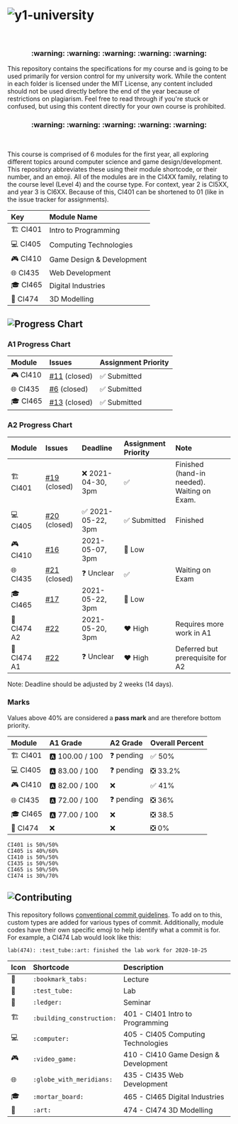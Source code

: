 # ![y1-university](.github/preview.png)

<br/>

<h3 align="center">
 :warning: :warning: :warning: :warning: :warning:
</h3>

This repository contains the specifications for my course and is going to be used primarily for version control for my university work. While the content in each folder is licensed under the MIT License, any content included should not be used directly before the end of the year because of restrictions on plagiarism. Feel free to read through if you're stuck or confused, but using this content directly for your own course is prohibited.

<h3 align="center">
 :warning: :warning: :warning: :warning: :warning:
</h3>

<br/>

This course is comprised of 6 modules for the first year, all exploring different topics around computer science and game design/development. This repository abbreviates these using their module shortcode, or their number, and an emoji. All of the modules are in the CI4XX family, relating to the course level (Level 4) and the course type. For context, year 2 is CI5XX, and year 3 is CI6XX. Because of this, CI401 can be shortened to 01 (like in the issue tracker for assignments).

| Key                           | Module Name               |
| :---------------------------- | :------------------------ |
| :building_construction: CI401 | Intro to Programming      |
| :computer: CI405              | Computing Technologies    |
| :video_game: CI410            | Game Design & Development |
| :globe_with_meridians: CI435  | Web Development           |
| :mortar_board: CI465          | Digital Industries        |
| :art: CI474                   | 3D Modelling              |

## ![Progress Chart](.github/progress-chart.png)

### A1 Progress Chart

| Module                       | Issues                                                                   | Assignment Priority          |
| :--------------------------- | :----------------------------------------------------------------------- | :--------------------------- |
| :video_game: CI410           | [#11](https://github.com/summerysaturn/y1-university/issues/11) (closed) | :white_check_mark: Submitted |
| :globe_with_meridians: CI435 | [#6](https://github.com/summerysaturn/y1-university/issues/6) (closed)   | :white_check_mark: Submitted |
| :mortar_board: CI465         | [#13](https://github.com/summerysaturn/y1-university/issues/13) (closed) | :white_check_mark: Submitted |

### A2 Progress Chart

| Module                        | Issues                                                                   | Deadline                           | Assignment Priority          | Note                                        |
| :---------------------------- | :----------------------------------------------------------------------- | :--------------------------------- | :--------------------------- | :------------------------------------------ |
| :building_construction: CI401 | [#19](https://github.com/summerysaturn/y1-university/issues/19) (closed) | :x: 2021-04-30, 3pm                | :white_check_mark:           | Finished (hand-in needed). Waiting on Exam. |
| :computer: CI405              | [#20](https://github.com/summerysaturn/y1-university/issues/20) (closed) | :white_check_mark: 2021-05-22, 3pm | :white_check_mark: Submitted | Finished                                    |
| :video_game: CI410            | [#16](https://github.com/summerysaturn/y1-university/issues/16)          | 2021-05-07, 3pm                    | :green_heart: Low            |                                             |
| :globe_with_meridians: CI435  | [#21](https://github.com/summerysaturn/y1-university/issues/21) (closed) | :question: Unclear                 | :white_check_mark:           | Waiting on Exam                             |
| :mortar_board: CI465          | [#17](https://github.com/summerysaturn/y1-university/issues/17)          | 2021-05-22, 3pm                    | :green_heart: Low            |                                             |
| :art: CI474 A2                | [#22](https://github.com/summerysaturn/y1-university/issues/22)          | 2021-05-20, 3pm                    | :heart: High                 | Requires more work in A1                    |
| :art: CI474 A1                | [#22](https://github.com/summerysaturn/y1-university/issues/22)          | :question: Unclear                 | :heart: High                 | Deferred but prerequisite for A2            |

Note: Deadline should be adjusted by 2 weeks (14 days).

### Marks

Values above 40% are considered a **pass mark** and are therefore bottom priority.

| Module                        | A1 Grade         | A2 Grade           | Overall Percent                     |
| :---------------------------- | :--------------- | :----------------- | :---------------------------------- |
| :building_construction: CI401 | :a: 100.00 / 100 | :question: pending | :white_check_mark: 50%              |
| :computer: CI405              | :a: 83.00 / 100  | :question: pending | :negative_squared_cross_mark: 33.2% |
| :video_game: CI410            | :a: 82.00 / 100  | :x:                | :white_check_mark: 41%              |
| :globe_with_meridians: CI435  | :a: 72.00 / 100  | :question: pending | :negative_squared_cross_mark: 36%   |
| :mortar_board: CI465          | :a: 77.00 / 100  | :x:                | :negative_squared_cross_mark: 38.5  |
| :art: CI474                   | :x:              | :x:                | :negative_squared_cross_mark: 0%    |

```plaintext
CI401 is 50%/50%
CI405 is 40%/60%
CI410 is 50%/50%
CI435 is 50%/50%
CI465 is 50%/50%
CI474 is 30%/70%
```

## ![Contributing](.github/contributing.png)

This repository follows [conventional commit guidelines](https://www.conventionalcommits.org/en/v1.0.0/). To add on to this, custom types are added for various types of commit. Additionally, module codes have their own specific emoji to help identify what a commit is for. For example, a CI474 Lab would look like this:

```plaintext
lab(474): :test_tube::art: finished the lab work for 2020-10-25
```

| Icon                    | Shortcode                 | Description                           |
| :---------------------- | :------------------------ | :------------------------------------ |
| :bookmark_tabs:         | `:bookmark_tabs:`         | Lecture                               |
| :test_tube:             | `:test_tube:`             | Lab                                   |
| :ledger:                | `:ledger:`                | Seminar                               |
| :building_construction: | `:building_construction:` | 401 - CI401 Intro to Programming      |
| :computer:              | `:computer:`              | 405 - CI405 Computing Technologies    |
| :video_game:            | `:video_game:`            | 410 - CI410 Game Design & Development |
| :globe_with_meridians:  | `:globe_with_meridians:`  | 435 - CI435 Web Development           |
| :mortar_board:          | `:mortar_board:`          | 465 - CI465 Digital Industries        |
| :art:                   | `:art:`                   | 474 - CI474 3D Modelling              |
